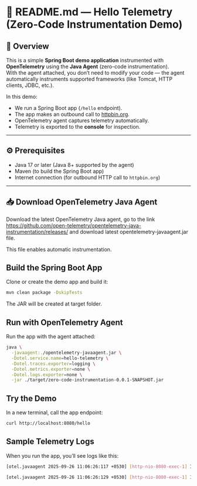 # 📖 README.md — Hello Telemetry (Zero-Code Instrumentation Demo)

## 📌 Overview
This is a simple **Spring Boot demo application** instrumented with **OpenTelemetry** using the **Java Agent** (zero-code instrumentation).  
With the agent attached, you don’t need to modify your code — the agent automatically instruments supported frameworks (like Tomcat, HTTP clients, JDBC, etc.).

In this demo:
- We run a Spring Boot app (`/hello` endpoint).
- The app makes an outbound call to [httpbin.org](https://httpbin.org/get).
- OpenTelemetry agent captures telemetry automatically.
- Telemetry is exported to the **console** for inspection.

---

## ⚙️ Prerequisites
- Java 17 or later (Java 8+ supported by the agent)
- Maven (to build the Spring Boot app)
- Internet connection (for outbound HTTP call to `httpbin.org`)

---

## 📥 Download OpenTelemetry Java Agent
Download the latest OpenTelemetry Java agent, go to the link  https://github.com/open-telemetry/opentelemetry-java-instrumentation/releases/ and download latest opentelemetry-javaagent.jar file.


This file enables automatic instrumentation.

## Build the Spring Boot App

Clone or create the demo app and build it:

```bash
mvn clean package -DskipTests
```
The JAR will be created at target folder.

## Run with OpenTelemetry Agent
Run the app with the agent attached:

```bash
java \
  -javaagent:./opentelemetry-javaagent.jar \
  -Dotel.service.name=hello-telemetry \
  -Dotel.traces.exporter=logging \
  -Dotel.metrics.exporter=none \
  -Dotel.logs.exporter=none \
  -jar ./target/zero-code-instrumentation-0.0.1-SNAPSHOT.jar
```
## Try the Demo
In a new terminal, call the app endpoint:

```bash
curl http://localhost:8080/hello
```

## Sample Telemetry Logs
When you run the app, you’ll see logs like this:

```bash
[otel.javaagent 2025-09-26 11:06:26:117 +0530] [http-nio-8080-exec-1] INFO io.opentelemetry.exporter.logging.LoggingSpanExporter - 'GET' : efffb8e3b482b1dba38619bdd5523d98 ffd3f4d3b10fe964 CLIENT [tracer: io.opentelemetry.http-url-connection:2.20.1-alpha] AttributesMap{data={http.response.status_code=200, thread.id=47, thread.name=http-nio-8080-exec-1, url.full=https://httpbin.org/get, server.address=httpbin.org, http.request.method=GET, network.protocol.version=1.1}, capacity=128, totalAddedValues=7}

[otel.javaagent 2025-09-26 11:06:26:129 +0530] [http-nio-8080-exec-1] INFO io.opentelemetry.exporter.logging.LoggingSpanExporter - 'GET /hello' : efffb8e3b482b1dba38619bdd5523d98 4321366be0b06bfd SERVER [tracer: io.opentelemetry.tomcat-10.0:2.20.1-alpha] AttributesMap{data={http.response.status_code=200, thread.id=47, url.scheme=http, thread.name=http-nio-8080-exec-1, server.port=8080, user_agent.original=curl/8.7.1, network.protocol.version=1.1, network.peer.port=57184, server.address=localhost, client.address=0:0:0:0:0:0:0:1, network.peer.address=0:0:0:0:0:0:0:1, url.path=/hello, http.request.method=GET, http.route=/hello}, capacity=128, totalAddedValues=14}

```

